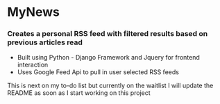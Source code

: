 # MyNews

### Creates a personal RSS feed with filtered results based on previous articles read
- Built using Python - Django Framework and Jquery for frontend interaction
- Uses Google Feed Api to pull in user selected RSS feeds

This is next on my to-do list but currently on the waitlist
I will update the README as soon as I start working on this project
